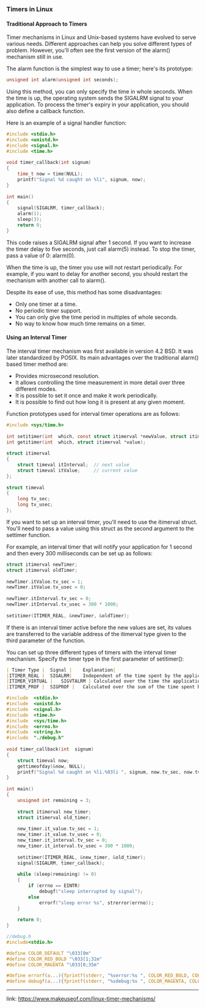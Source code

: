 ### Timers in Linux

#### Traditional Approach to Timers

Timer mechanisms in Linux and Unix-based systems have evolved to serve various needs. Different approaches can help you solve different types of problem. However, you'll often see the first version of the alarm() mechanism still in use.

The alarm function is the simplest way to use a timer; here's its prototype:

```c
unsigned int alarm(unsigned int seconds);
```
Using this method, you can only specify the time in whole seconds. When the time is up, the operating system sends the SIGALRM signal to your application. To process the timer's expiry in your application, you should also define a callback function.

Here is an example of a signal handler function:

```c
#include <stdio.h>
#include <unistd.h>
#include <signal.h>
#include <time.h> 
  
void timer_callback(int signum)
{
    time_t now = time(NULL);
    printf("Signal %d caught on %li", signum, now);
}
 
int main()
{
    signal(SIGALRM, timer_callback);
    alarm(1);
    sleep(3);
    return 0;
}
```

This code raises a SIGALRM signal after 1 second. If you want to increase the timer delay to five seconds, just call alarm(5) instead. To stop the timer, pass a value of 0: alarm(0).

When the time is up, the timer you use will not restart periodically. For example, if you want to delay for another second, you should restart the mechanism with another call to alarm().

Despite its ease of use, this method has some disadvantages:

* Only one timer at a time.
* No periodic timer support.
* You can only give the time period in multiples of whole seconds.
* No way to know how much time remains on a timer.


#### Using an Interval Timer

The interval timer mechanism was first available in version 4.2 BSD. It was later standardized by POSIX. Its main advantages over the traditional alarm() based timer method are:


* Provides microsecond resolution.
* It allows controlling the time measurement in more detail over three different modes.
* It is possible to set it once and make it work periodically.
* It is possible to find out how long it is present at any given moment.

Function prototypes used for interval timer operations are as follows:

```c
#include <sys/time.h>
 
int setitimer(int  which, const struct itimerval *newValue, struct itimerval *oldValue);
int getitimer(int  which, struct itimerval *value);
 
struct itimerval
{
    struct timeval itInterval;  // next value
    struct timeval itValue;     // current value
};
 
struct timeval
{
    long tv_sec;
    long tv_usec;
};
```

If you want to set up an interval timer, you'll need to use the itimerval struct. You'll need to pass a value using this struct as the second argument to the settimer function.

For example, an interval timer that will notify your application for 1 second and then every 300 milliseconds can be set up as follows:

```c
struct itimerval newTimer;
struct itimerval oldTimer;
 
newTimer.itValue.tv_sec = 1;
newTimer.itValue.tv_usec = 0;
 
newTimer.itInterval.tv_sec = 0;
newTimer.itInterval.tv_usec = 300 * 1000;
 
setitimer(ITIMER_REAL, &newTimer, &oldTimer);
```

If there is an interval timer active before the new values are set, its values are transferred to the variable address of the itimerval type given to the third parameter of the function.

You can set up three different types of timers with the interval timer mechanism. Specify the timer type in the first parameter of setitimer():

```md
| Timer Type |	Signal |	Explanation|
|ITIMER_REAL |	SIGALRM| 	Independent of the time spent by the application, calculated over the total elapsed time.|
|ITIMER_VIRTUAL |	SIGVTALRM |	Calculated over the time the application is running in user mode only.|
|ITIMER_PROF |	SIGPROF |	Calculated over the sum of the time spent by the application in both user and system modes.|
```

```c
#include  <stdio.h>
#include  <unistd.h>
#include  <signal.h>
#include  <time.h>
#include  <sys/time.h>
#include  <errno.h>
#include  <string.h>
#include  "./debug.h"
 
void timer_callback(int  signum)
{
    struct timeval now;
    gettimeofday(&now, NULL);
    printf("Signal %d caught on %li.%03li ", signum, now.tv_sec, now.tv_usec / 1000);
}
  
int main()
{
    unsigned int remaining = 3;  
 
    struct itimerval new_timer;
    struct itimerval old_timer;
  
    new_timer.it_value.tv_sec = 1;
    new_timer.it_value.tv_usec = 0;
    new_timer.it_interval.tv_sec = 0;
    new_timer.it_interval.tv_usec = 300 * 1000; 
 
    setitimer(ITIMER_REAL, &new_timer, &old_timer);
    signal(SIGALRM, timer_callback); 
 
    while (sleep(remaining) != 0)
    {
        if (errno == EINTR)
            debugf("sleep interrupted by signal");
        else
            errorf("sleep error %s", strerror(errno));
    }
 
    return 0;
}
```

```c
//debug.h
#include<stdio.h>

#define COLOR_DEFAULT "\033[0m"
#define COLOR_RED_BOLD "\033[1;31m"
#define COLOR_MAGENTA "\033[0;35m"

#define errorf(a...){fprintf(stderr, "%serror:%s ", COLOR_RED_BOLD, COLOR_DEFAULT);fprintf(stderr, a);fprintf(stderr, " %s(%s %s:%d)%s\n", COLOR_RED_BOLD, __FUNCTION__, __FILE__,__LINE__, COLOR_DEFAULT);fflush(stderr);}
#define debugf(a...){fprintf(stderr, "%sdebug:%s ", COLOR_MAGENTA, COLOR_DEFAULT);fprintf(stderr, a);fprintf(stderr, " %s(%s %s:%d)%s\n", COLOR_RED_BOLD, __FUNCTION__, __FILE__,__LINE__, COLOR_DEFAULT);fflush(stderr);}
```

---


link: https://www.makeuseof.com/linux-timer-mechanisms/